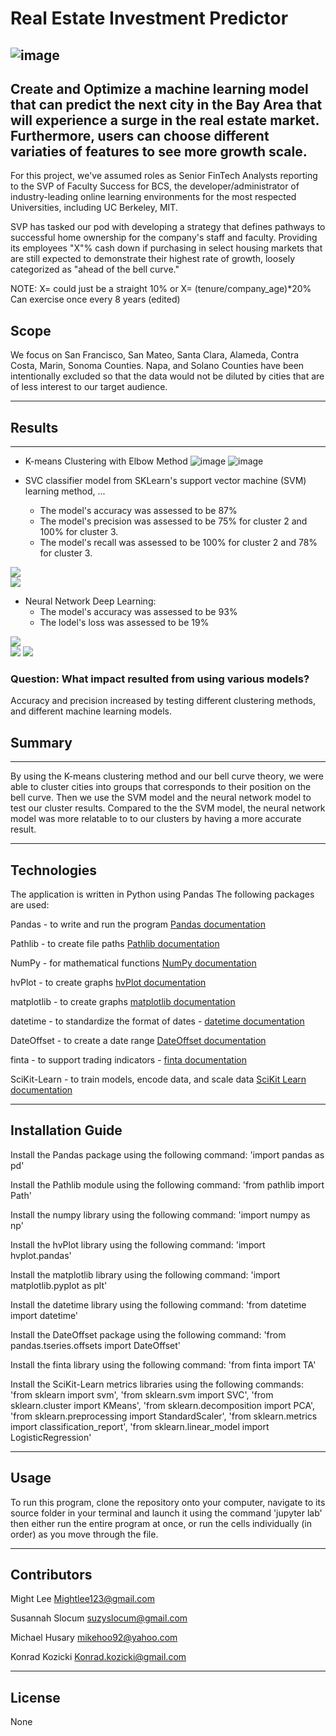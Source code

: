# Real Estate Investment Predictor
   ![image](https://user-images.githubusercontent.com/75819421/115457352-460a7e00-a1d9-11eb-91d9-0efd9641e609.png)
---

## Create and Optimize a machine learning model that can predict the next city in the Bay Area that will experience a surge in the real estate market. Furthermore, users can choose different variaties of features to see more growth scale.

For this project, we've assumed roles as Senior FinTech Analysts reporting to the SVP of Faculty Success for BCS, the developer/administrator of industry-leading online learning environments for the most respected Universities, including UC Berkeley, MIT.

SVP has tasked our pod with developing a strategy that defines pathways to successful home ownership for the company's staff and faculty.
Providing its employees "X"% cash down if purchasing in select housing markets that are still expected to demonstrate their highest rate of growth, loosely categorized as "ahead of the bell curve."

NOTE: X= could just be a straight 10%
      or
      X= (tenure/company_age)*20%
      Can exercise once every 8 years (edited) 
##  Scope
We focus on San Francisco, San Mateo, Santa Clara, Alameda, Contra Costa, Marin, Sonoma Counties. Napa, and Solano Counties have been intentionally excluded so that the data would not be diluted by cities that are of less interest to our target audience.

---
  

## Results
---

* K-means Clustering with Elbow Method
![image](https://user-images.githubusercontent.com/75819421/116847327-2d1da780-ab9f-11eb-8c13-a4d845f09381.png)
![image](https://user-images.githubusercontent.com/75819421/116847419-54747480-ab9f-11eb-9598-ebb1f21cfd1d.png)

* SVC classifier model from SKLearn's support vector machine (SVM) learning method, ...
  * The model's accuracy was assessed to be 87%
  * The model's precision was assessed to be 75% for cluster 2 and 100% for cluster 3.
  * The model's recall was assessed to be 100% for cluster 2 and 78% for cluster 3.

![](/Images/clusters_classification_report.png)    
![](/Images/.jpg)

* Neural Network Deep Learning:
  * The model's accuracy was assessed to be 93%
  * The lodel's loss was assessed to be 19%

![](/Images/nn_25_yr_mn.jpg)    
![](/Images/nn_accuracy_loss.jpg)
![](/Images/new_nn_acc_loss_graph.png)

### Question: What impact resulted from using various models?

  Accuracy and precision increased by testing different clustering methods, and different machine learning models.

  
## Summary
---
By using the K-means clustering method and our bell curve theory, we were able to cluster cities into groups that corresponds to their position on the bell curve. 
Then we use the SVM model and the neural network model to test our cluster results. Compared to the the SVM model, the neural network model was more relatable to
to our clusters by having a more accurate result.  

---

## Technologies

The application is written in Python using Pandas
The following packages are used:

Pandas - to write and run the program [Pandas documentation](https://pandas.pydata.org/docs/)

Pathlib - to create file paths [Pathlib documentation](https://docs.python.org/3/library/pathlib.html)

NumPy - for mathematical functions [NumPy documentation](https://numpy.org/doc/)

hvPlot - to create graphs [hvPlot documentation](https://hvplot.holoviz.org/)

matplotlib - to create graphs [matplotlib documentation](https://matplotlib.org/stable/contents.html)

datetime - to standardize the format of dates - [datetime documentation](https://docs.python.org/3/library/datetime.html)

DateOffset - to create a date range [DateOffset documentation](https://pandas.pydata.org/docs/reference/api/pandas.tseries.offsets.DateOffset.html)

finta - to support trading indicators - [finta documentation](https://pypi.org/project/finta/0.3.3/)

SciKit-Learn - to train models, encode data, and scale data [SciKit Learn documentation](https://scikit-learn.org/0.21/documentation.html)

---

## Installation Guide

Install the Pandas package using the following command: 'import pandas as pd'

Install the Pathlib module using the following command: 'from pathlib import Path'

Install the numpy library using the following command: 'import numpy as np'

Install the hvPlot library using the following command: 'import hvplot.pandas'

Install the matplotlib library using the following command: 'import matplotlib.pyplot as plt'

Install the datetime library using the following command: 'from datetime import datetime'

Install the DateOffset package using the following command: 'from pandas.tseries.offsets import DateOffset'

Install the finta library using the following command: 'from finta import TA'

Install the SciKit-Learn metrics libraries using the following commands: 'from sklearn import svm', 'from sklearn.svm import SVC', 'from sklearn.cluster import KMeans', 'from sklearn.decomposition import PCA', 'from sklearn.preprocessing import StandardScaler', 'from sklearn.metrics import classification_report', 'from sklearn.linear_model import LogisticRegression'


--- 

## Usage

To run this program, clone the repository onto your computer, navigate to its source folder in your terminal and launch it using the command 'jupyter lab' then either run the entire program at once, or run the cells individually (in order) as you move through the file.

---

## Contributors

Might Lee
Mightlee123@gmail.com

Susannah Slocum 
suzyslocum@gmail.com

Michael Husary
mikehoo92@yahoo.com

Konrad Kozicki
Konrad.kozicki@gmail.com

---

## License

None
